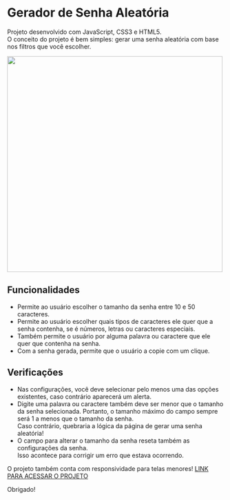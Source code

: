 # Gerador de Senha Aleatória
<p>
  Projeto desenvolvido com JavaScript, CSS3 e HTML5.<br>
  O conceito do projeto é bem simples: gerar uma senha aleatória com base nos filtros que você escolher.
</p>

<img src="https://github.com/Hekth/gerador-de-senha/assets/151862970/be7fcb2a-2e25-4ba7-a0cd-f491e66f203f" width="500px" />

<h2>
  Funcionalidades
</h2>

<ul>
  <li>
    Permite ao usuário escolher o tamanho da senha entre 10 e 50 caracteres.
  </li>
  <li>
    Permite ao usuário escolher quais tipos de caracteres ele quer que a senha contenha, se é números, letras ou caracteres especiais.
  </li>
  <li>
    Também permite o usuário por alguma palavra ou caractere que ele quer que contenha na senha.
  </li>
  <li>
    Com a senha gerada, permite que o usuário a copie com um clique.
  </li>
</ul>

<h2>
  Verificações
</h2>

<ul>
  <li>
    Nas configurações, você deve selecionar pelo menos uma das opções existentes, caso contrário aparecerá um alerta.
  </li>
  <li>
    Digite uma palavra ou caractere também deve ser menor que o tamanho da senha selecionada. Portanto, o tamanho máximo do campo sempre será 1 a menos que o tamanho da senha.<br>
    Caso contrário, quebraria a lógica da página de gerar uma senha aleatória!
  </li>
  <li>
    O campo para alterar o tamanho da senha reseta também as configurações da senha.<br>
    Isso acontece para corrigir um erro que estava ocorrendo.
  </li>
</ul>

<span> O projeto também conta com responsividade para telas menores!</span>
<a href="https://geradordesenha-hekth.vercel.app"> LINK PARA ACESSAR O PROJETO </a>

<span> Obrigado! </span>
